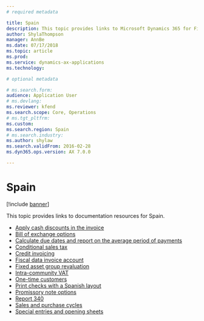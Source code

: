 ```yaml
---
# required metadata

title: Spain
description: This topic provides links to Microsoft Dynamics 365 for Finance and Operations documentation resources for Spain. 
author: ShylaThompson
manager: AnnBe
ms.date: 07/17/2018
ms.topic: article
ms.prod: 
ms.service: dynamics-ax-applications
ms.technology: 

# optional metadata

# ms.search.form: 
audience: Application User
# ms.devlang: 
ms.reviewer: kfend
ms.search.scope: Core, Operations
# ms.tgt_pltfrm: 
ms.custom: 
ms.search.region: Spain
# ms.search.industry: 
ms.author: shylaw
ms.search.validFrom: 2016-02-28
ms.dyn365.ops.version: AX 7.0.0

---
```


# Spain 

[!include [banner](../includes/banner.md)]

This topic provides links to documentation resources for Spain. 

- [Apply cash discounts in the invoice](emea-esp-cash-discount-applied-invoice.md)
- [Bill of exchange options](emea-esp-bill-of-exchange-options.md)
- [Calculate due dates and report on the average period of payments](emea-esp-invoice-due-dates.md)
- [Conditional sales tax](emea-esp-conditional-sales-tax.md)
- [Credit invoicing](tasks/emea-esp-credit-invoicing.md)
- [Fiscal data invoice account](emea-esp-fiscal-data-invoice-account.md)
- [Fixed asset group revaluation](emea-esp-fixed-asset-group-revaluation.md)
- [Intra-community VAT](emea-esp-intra-community-vat.md)
- [One-time customers](emea-esp-no-one-time-customer-for-project-contracts.md)
- [Print checks with a Spanish layout](emea-esp-print-checks-with-spanish-layout.md)
- [Promissory note options](emea-esp-promissory-note-options.md)
- [Report 340](emea-esp-report-340.md)
- [Sales and purchase cycles](emea-esp-sales-purchase-cycle.md)
- [Special entries and opening sheets](emea-esp-opening-sheets-spain.md)
